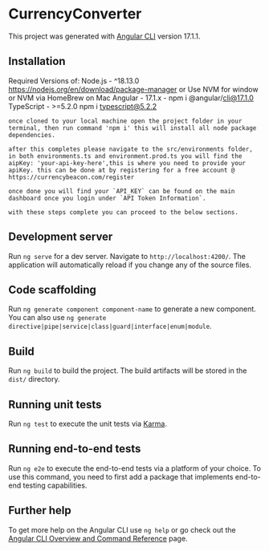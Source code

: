 # CurrencyConverter

This project was generated with [Angular CLI](https://github.com/angular/angular-cli) version 17.1.1.

## Installation
Required Versions of:
    Node.js	- ^18.13.0 https://nodejs.org/en/download/package-manager or Use NVM for window or NVM via HomeBrew on Mac
    Angular - 17.1.x - npm i @angular/cli@17.1.0
    TypeScript - >=5.2.0 npm i typescript@5.2.2

    once cloned to your local machine open the project folder in your terminal, then run command 'npm i' this will install all node package dependencies.

    after this completes please navigate to the src/environments folder, in both environments.ts and environment.prod.ts you will find the aipKey: 'your-api-key-here',this is where you need to provide your apiKey. this can be done at by registering for a free account @ https://currencybeacon.com/register

    once done you will find your `API_KEY` can be found on the main dashboard once you login under `API Token Information`.

    with these steps complete you can proceed to the below sections.
    

## Development server

Run `ng serve` for a dev server. Navigate to `http://localhost:4200/`. The application will automatically reload if you change any of the source files.

## Code scaffolding

Run `ng generate component component-name` to generate a new component. You can also use `ng generate directive|pipe|service|class|guard|interface|enum|module`.

## Build

Run `ng build` to build the project. The build artifacts will be stored in the `dist/` directory.

## Running unit tests

Run `ng test` to execute the unit tests via [Karma](https://karma-runner.github.io).

## Running end-to-end tests

Run `ng e2e` to execute the end-to-end tests via a platform of your choice. To use this command, you need to first add a package that implements end-to-end testing capabilities.

## Further help

To get more help on the Angular CLI use `ng help` or go check out the [Angular CLI Overview and Command Reference](https://angular.io/cli) page.
